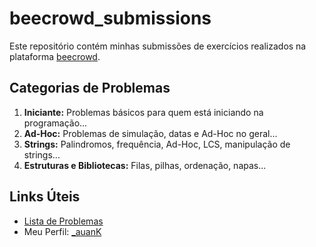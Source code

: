 # beecrowd_submissions

Este repositório contém minhas submissões de exercícios realizados na plataforma [beecrowd](https://beecrowd.com.br/). 

## Categorias de Problemas

1. **Iniciante:** Problemas básicos para quem está iniciando na programação...
2. **Ad-Hoc:** Problemas de simulação, datas e Ad-Hoc no geral...
3. **Strings:** Palindromos, frequência, Ad-Hoc, LCS, manipulação de strings...
4. **Estruturas e Bibliotecas:** Filas, pilhas, ordenação, napas...

## Links Úteis
- [Lista de Problemas](https://www.beecrowd.com.br/judge/pt/problems/all)
- Meu Perfil: [_auanK](https://www.beecrowd.com.br/judge/pt/profile/819794)
